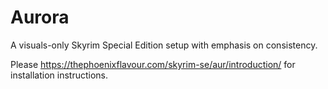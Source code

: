 # Aurora
A visuals-only Skyrim Special Edition setup with emphasis on consistency.

Please https://thephoenixflavour.com/skyrim-se/aur/introduction/ for installation instructions.
